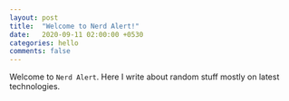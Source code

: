 ```yaml
---
layout: post
title:  "Welcome to Nerd Alert!"
date:   2020-09-11 02:00:00 +0530
categories: hello
comments: false
---
```


Welcome to `Nerd Alert`. Here I write about random stuff mostly on latest technologies.


